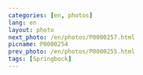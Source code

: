 ```yaml
---
categories: [en, photos]
lang: en
layout: photo
next_photo: /en/photos/P0000257.html
picname: P0000254
prev_photo: /en/photos/P0000255.html
tags: [Springbock]
---
```

